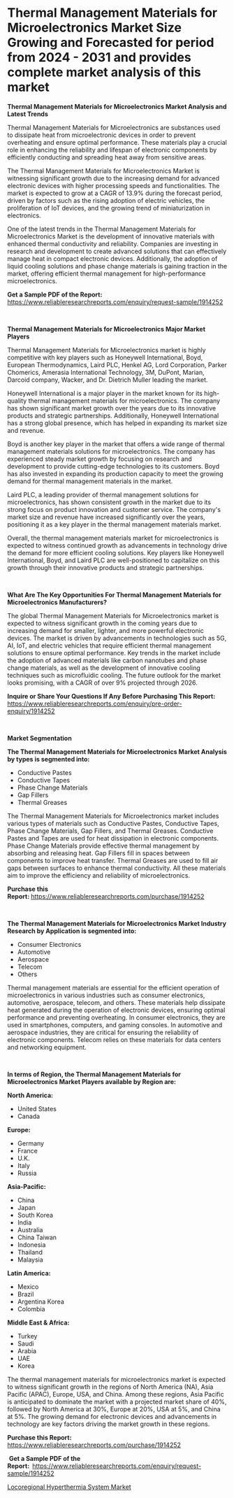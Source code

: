 <p><h1>Thermal Management Materials for Microelectronics Market Size Growing and Forecasted for period from 2024 - 2031 and provides complete market analysis of this market</h1></p><p><strong>Thermal Management Materials for Microelectronics Market Analysis and Latest Trends</strong></p>
<p><p>Thermal Management Materials for Microelectronics are substances used to dissipate heat from microelectronic devices in order to prevent overheating and ensure optimal performance. These materials play a crucial role in enhancing the reliability and lifespan of electronic components by efficiently conducting and spreading heat away from sensitive areas.</p><p>The Thermal Management Materials for Microelectronics Market is witnessing significant growth due to the increasing demand for advanced electronic devices with higher processing speeds and functionalities. The market is expected to grow at a CAGR of 13.9% during the forecast period, driven by factors such as the rising adoption of electric vehicles, the proliferation of IoT devices, and the growing trend of miniaturization in electronics.</p><p>One of the latest trends in the Thermal Management Materials for Microelectronics Market is the development of innovative materials with enhanced thermal conductivity and reliability. Companies are investing in research and development to create advanced solutions that can effectively manage heat in compact electronic devices. Additionally, the adoption of liquid cooling solutions and phase change materials is gaining traction in the market, offering efficient thermal management for high-performance microelectronics.</p></p>
<p><strong>Get a Sample PDF of the Report:&nbsp;</strong> <a href="https://www.reliableresearchreports.com/enquiry/request-sample/1914252">https://www.reliableresearchreports.com/enquiry/request-sample/1914252</a></p>
<p>&nbsp;</p>
<p><strong>Thermal Management Materials for Microelectronics Major Market Players</strong></p>
<p><p>Thermal Management Materials for Microelectronics market is highly competitive with key players such as Honeywell International, Boyd, European Thermodynamics, Laird PLC, Henkel AG, Lord Corporation, Parker Chomerics, Amerasia International Technology, 3M, DuPont, Marian, Darcoid company, Wacker, and Dr. Dietrich Muller leading the market.</p><p>Honeywell International is a major player in the market known for its high-quality thermal management materials for microelectronics. The company has shown significant market growth over the years due to its innovative products and strategic partnerships. Additionally, Honeywell International has a strong global presence, which has helped in expanding its market size and revenue.</p><p>Boyd is another key player in the market that offers a wide range of thermal management materials solutions for microelectronics. The company has experienced steady market growth by focusing on research and development to provide cutting-edge technologies to its customers. Boyd has also invested in expanding its production capacity to meet the growing demand for thermal management materials in the market.</p><p>Laird PLC, a leading provider of thermal management solutions for microelectronics, has shown consistent growth in the market due to its strong focus on product innovation and customer service. The company's market size and revenue have increased significantly over the years, positioning it as a key player in the thermal management materials market.</p><p>Overall, the thermal management materials market for microelectronics is expected to witness continued growth as advancements in technology drive the demand for more efficient cooling solutions. Key players like Honeywell International, Boyd, and Laird PLC are well-positioned to capitalize on this growth through their innovative products and strategic partnerships.</p></p>
<p>&nbsp;</p>
<p><strong>What Are The Key Opportunities For Thermal Management Materials for Microelectronics Manufacturers?</strong></p>
<p><p>The global Thermal Management Materials for Microelectronics market is expected to witness significant growth in the coming years due to increasing demand for smaller, lighter, and more powerful electronic devices. The market is driven by advancements in technologies such as 5G, AI, IoT, and electric vehicles that require efficient thermal management solutions to ensure optimal performance. Key trends in the market include the adoption of advanced materials like carbon nanotubes and phase change materials, as well as the development of innovative cooling techniques such as microfluidic cooling. The future outlook for the market looks promising, with a CAGR of over 9% projected through 2026.</p></p>
<p><strong>Inquire or Share Your Questions If Any Before Purchasing This Report:</strong> <a href="https://www.reliableresearchreports.com/enquiry/pre-order-enquiry/1914252">https://www.reliableresearchreports.com/enquiry/pre-order-enquiry/1914252</a></p>
<p>&nbsp;</p>
<p><strong>Market Segmentation</strong></p>
<p><strong>The Thermal Management Materials for Microelectronics Market Analysis by types is segmented into:</strong></p>
<p><ul><li>Conductive Pastes</li><li>Conductive Tapes</li><li>Phase Change Materials</li><li>Gap Fillers</li><li>Thermal Greases</li></ul></p>
<p><p>The Thermal Management Materials for Microelectronics market includes various types of materials such as Conductive Pastes, Conductive Tapes, Phase Change Materials, Gap Fillers, and Thermal Greases. Conductive Pastes and Tapes are used for heat dissipation in electronic components. Phase Change Materials provide effective thermal management by absorbing and releasing heat. Gap Fillers fill in spaces between components to improve heat transfer. Thermal Greases are used to fill air gaps between surfaces to enhance thermal conductivity. All these materials aim to improve the efficiency and reliability of microelectronics.</p></p>
<p><strong>Purchase this Report:&nbsp;</strong><a href="https://www.reliableresearchreports.com/purchase/1914252">https://www.reliableresearchreports.com/purchase/1914252</a></p>
<p>&nbsp;</p>
<p><strong>The Thermal Management Materials for Microelectronics Market Industry Research by Application is segmented into:</strong></p>
<p><ul><li>Consumer Electronics</li><li>Automotive</li><li>Aerospace</li><li>Telecom</li><li>Others</li></ul></p>
<p><p>Thermal management materials are essential for the efficient operation of microelectronics in various industries such as consumer electronics, automotive, aerospace, telecom, and others. These materials help dissipate heat generated during the operation of electronic devices, ensuring optimal performance and preventing overheating. In consumer electronics, they are used in smartphones, computers, and gaming consoles. In automotive and aerospace industries, they are critical for ensuring the reliability of electronic components. Telecom relies on these materials for data centers and networking equipment.</p></p>
<p>&nbsp;</p>
<p><strong>In terms of Region, the Thermal Management Materials for Microelectronics Market Players available by Region are:</strong></p>
<p>
    <p> <strong> North America: </strong>
        <ul>
            <li>United States</li>
            <li>Canada</li>
        </ul>
        </p> 
    <p> <strong> Europe: </strong>
        <ul>
            <li>Germany</li>
            <li>France</li>
            <li>U.K.</li>
            <li>Italy</li>
            <li>Russia</li>
        </ul>
        </p> 
    <p> <strong> Asia-Pacific: </strong>
        <ul>
            <li>China</li>
            <li>Japan</li>
            <li>South Korea</li>
            <li>India</li>
            <li>Australia</li>
            <li>China Taiwan</li>
            <li>Indonesia</li>
            <li>Thailand</li>
            <li>Malaysia</li>
        </ul>
        </p> 
    <p> <strong> Latin America: </strong>
        <ul>
            <li>Mexico</li>
            <li>Brazil</li>
            <li>Argentina Korea</li>
            <li>Colombia</li>
        </ul>
        </p> 
    <p> <strong> Middle East & Africa: </strong>
        <ul>
            <li>Turkey</li>
            <li>Saudi</li>
            <li>Arabia</li>
            <li>UAE</li>
            <li>Korea</li>
        </ul>
    </p>
    </p>
<p><p>The thermal management materials for microelectronics market is expected to witness significant growth in the regions of North America (NA), Asia Pacific (APAC), Europe, USA, and China. Among these regions, Asia Pacific is anticipated to dominate the market with a projected market share of 40%, followed by North America at 30%, Europe at 20%, USA at 5%, and China at 5%. The growing demand for electronic devices and advancements in technology are key factors driving the market growth in these regions.</p></p>
<p><strong>Purchase this Report: </strong><a href="https://www.reliableresearchreports.com/purchase/1914252">https://www.reliableresearchreports.com/purchase/1914252</a></p>
<p>&nbsp;<strong>Get a Sample PDF of the Report:&nbsp;&nbsp;</strong><a href="https://www.reliableresearchreports.com/enquiry/request-sample/1914252">https://www.reliableresearchreports.com/enquiry/request-sample/1914252</a></p>
<p><strong></strong></p>
<p><p><a href="https://artistic-helicopter-ca9.notion.site/Locoregional-Hyperthermia-System-Market-Offers-Provide-Insightful-Data-for-the-Time-Period-from-2024-230ba3e1970a4ac5b713d0d78b82b8db">Locoregional Hyperthermia System Market</a></p></p>